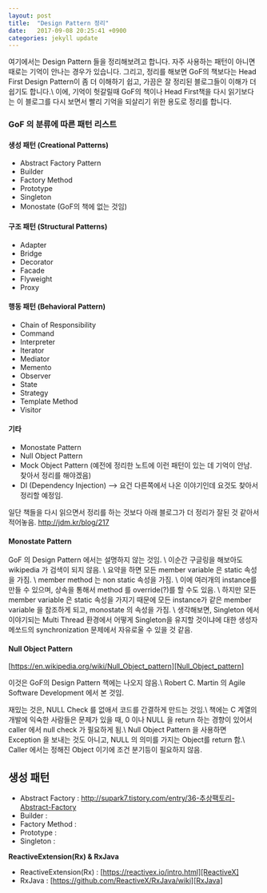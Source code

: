 ```yaml
---
layout: post
title:  "Design Pattern 정리"
date:   2017-09-08 20:25:41 +0900
categories: jekyll update
---
```


여기에서는 Design Pattern 들을 정리해보려고 합니다.
자주 사용하는 패턴이 아니면 때로는 기억이 안나는 경우가 있습니다.
그리고, 정리를 해보면 GoF의 책보다는 Head First Design Pattern이 좀 더 이해하기 쉽고, 가끔은 잘 정리된 블로그들이 이해가 더 쉽기도 합니다.\\
이에, 기억이 헛갈릴때 GoF의 책이나 Head First책을 다시 읽기보다는 이 블로그를 다시 보면서 빨리 기억을 되살리기 위한 용도로 정리를 합니다.

### GoF 의 분류에 따른 패턴 리스트

#### 생성 패턴 (Creational Patterns)

- Abstract Factory Pattern
- Builder
- Factory Method
- Prototype
- Singleton
- Monostate (GoF의 책에 없는 것임)

#### 구조 패턴 (Structural Patterns)
- Adapter
- Bridge
- Decorator
- Facade
- Flyweight
- Proxy

#### 행동 패턴 (Behavioral Pattern)
- Chain of Responsibility
- Command
- Interpreter
- Iterator
- Mediator
- Memento
- Observer
- State
- Strategy
- Template Method
- Visitor

#### 기타
- Monostate Pattern
- Null Object Pattern
- Mock Object Pattern (예전에 정리한 노트에 이런 패턴이 있는 데 기억이 안남. 찾아서 정리를 해야겠음)
- DI (Dependency Injection) --> 요건 다른쪽에서 나온 이야기인데 요것도 찾아서 정리할 예정임.

일단 책들을 다시 읽으면서 정리를 하는 것보다 아래 블로그가 더 정리가 잘된 것 같아서 적어놓음.
<http://jdm.kr/blog/217>


#### Monostate Pattern

GoF 의 Design Pattern 에서는 설명하지 않는 것임. \\
이순간 구글링을 해보아도 wikipedia 가 검색이 되지 않음. \\
요약을 하면 모든 member variable 은 static 속성을 가짐. \\
member method 는 non static 속성을 가짐. \\
이에 여러개의 instance를 만들 수 있으며, 상속을 통해서 method 를 override(?)를 할 수도 있음. \\
하지만 모든 member variable 은 static 속성을 가지기 때문에 모든 instance가 같은 member variable 을 참조하게 되고, monostate 의 속성을 가짐. \\
생각해보면, Singleton 에서 이야기되는 Multi Thread 환경에서 어떻게 Singleton을 유지할 것이냐에 대한 생성자 메쏘드의 synchronization 문제에서 자유로울 수 있을 것 같음.

#### Null Object Pattern

[https://en.wikipedia.org/wiki/Null_Object_pattern][Null_Object_pattern]

[Null_Object_pattern]:https://en.wikipedia.org/wiki/Null_Object_pattern

이것은 GoF의 Design Pattern 책에는 나오지 않음.\\
Robert C. Martin 의 Agile Software Development 에서 본 것임.

재밌는 것은, NULL Check 를 없애서 코드를 간결하게 만드는 것임.\\
책에는 C 계열의 개발에 익숙한 사람들은 문제가 있을 때, 0 이나 NULL 을 return 하는 경향이 있어서 caller 에서 null check 가 필요하게 됨.\\
Null Object Pattern 을 사용하면 Exception 을 보내는 것도 아니고, NULL 의 의미를 가지는 Object를  return 함.\\
Caller 에서는 정해진 Object 이기에 조건 분기등이 필요하지 않음.

## 생성 패턴

- Abstract Factory : http://supark7.tistory.com/entry/36-추상팩토리-Abstract-Factory
- Builder :
- Factory Method :
- Prototype :
- Singleton :


**ReactiveExtension(Rx) & RxJava**
- ReactiveExtension(Rx) : [https://reactivex.io/intro.html][ReactiveX]
- RxJava : [https://github.com/ReactiveX/RxJava/wiki][RxJava]

[ReactiveX]:https://reactivex.io/intro.html
[RxJava]:https://github.com/ReactiveX/RxJava/wiki
